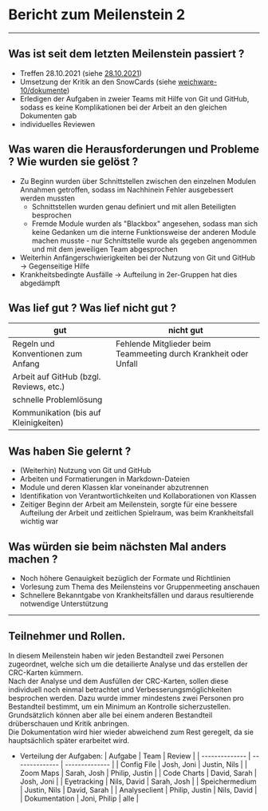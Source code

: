 # Bericht zum Meilenstein 2
---
## Was ist seit dem letzten Meilenstein passiert ?
- Treffen 28.10.2021 (siehe [28.10.2021](28_10_21.md))
- Umsetzung der Kritik an den SnowCards (siehe [weichware-10/dokumente](https://github.com/weichware-10/dokumente))
- Erledigen der Aufgaben in zweier Teams mit Hilfe von Git und GitHub, sodass es keine Komplikationen bei der Arbeit an den gleichen Dokumenten gab
- individuelles Reviewen

## Was waren die Herausforderungen und Probleme ? Wie wurden sie gelöst ?
- Zu Beginn wurden über Schnittstellen zwischen den einzelnen Modulen Annahmen getroffen, sodass im Nachhinein Fehler ausgebessert werden mussten
    - Schnittstellen wurden genau definiert und mit allen Beteiligten besprochen
    - Fremde Module wurden als "Blackbox" angesehen, sodass man sich keine Gedanken um die interne Funktionsweise der anderen Module machen musste - nur Schnittstelle wurde als gegeben angenommen und mit dem jeweiligen Team abgesprochen
- Weiterhin Anfängerschwierigkeiten bei der Nutzung von Git und GitHub -> Gegenseitige Hilfe
- Krankheitsbedingte Ausfälle -> Aufteilung in 2er-Gruppen hat dies abgedämpft  

## Was lief gut ? Was lief nicht gut ?
| gut                                     | nicht gut                                                        |
|-----------------------------------------|------------------------------------------------------------------|
| Regeln und Konventionen zum Anfang      | Fehlende Mitglieder beim Teammeeting durch Krankheit oder Unfall |
| Arbeit auf GitHub (bzgl. Reviews, etc.) |                                                                  |
| schnelle Problemlösung                  |                                                                  |
| Kommunikation (bis auf Kleinigkeiten)   |                                                                  |

## Was haben Sie gelernt ?
- (Weiterhin) Nutzung von Git und GitHub
- Arbeiten und Formatierungen in Markdown-Dateien
- Module und deren Klassen klar voneinander abzutrennen
- Identifikation von Verantwortlichkeiten und Kollaborationen von Klassen
- Zeitiger Beginn der Arbeit am Meilenstein, sorgte für eine bessere Aufteilung der Arbeit und zeitlichen Spielraum, was beim Krankheitsfall wichtig war

## Was würden sie beim nächsten Mal anders machen ?
- Noch höhere Genauigkeit bezüglich der Formate und Richtlinien
- Vorlesung zum Thema des Meilensteins vor Gruppenmeeting anschauen
- Schnellere Bekanntgabe von Krankheitsfällen und daraus resultierende notwendige Unterstützung
---
## Teilnehmer und Rollen.
In diesem Meilenstein haben wir jeden Bestandteil zwei Personen zugeordnet, welche sich um die detailierte Analyse und das erstellen der CRC-Karten kümmern.  
Nach der Analyse und dem Ausfüllen der CRC-Karten, sollen diese individuell noch einmal betrachtet und Verbesserungsmöglichkeiten besprochen werden.
Dazu wurde immer mindestens zwei Personen pro Bestandteil bestimmt, um ein Minimum an Kontrolle sicherzustellen.
Grundsätzlich können aber alle bei einem anderen Bestandteil drüberschauen und Kritik anbringen.    
Die Dokumentation wird hier wieder abweichend zum Rest geregelt, da sie hauptsächlich später erarbeitet wird.
- Verteilung der Aufgaben:
    | Aufgabe        | Team           | Review         |
    | -------------- | -------------- | -------------- |
    | Config File    | Josh, Joni     | Justin, Nils   |
    | Zoom Maps      | Sarah, Josh    | Philip, Justin |
    | Code Charts    | David, Sarah   | Josh, Joni     |
    | Eyetracking    | Nils, David    | Sarah, Josh    |
    | Speichermedium | Justin, Nils   | David, Sarah   |
    | Analyseclient  | Philip, Justin | Nils, David    |
    | Dokumentation  | Joni, Philip   | alle           |

